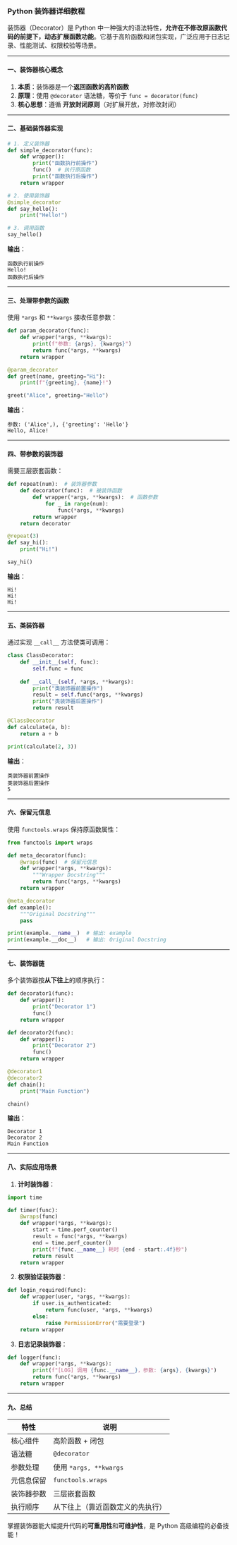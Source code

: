 ### Python 装饰器详细教程

装饰器（Decorator）是 Python 中一种强大的语法特性，**允许在不修改原函数代码的前提下，动态扩展函数功能**。它基于高阶函数和闭包实现，广泛应用于日志记录、性能测试、权限校验等场景。

---

#### **一、装饰器核心概念**
1. **本质**：装饰器是一个**返回函数的高阶函数**
2. **原理**：使用 `@decorator` 语法糖，等价于 `func = decorator(func)`
3. **核心思想**：遵循 **开放封闭原则**（对扩展开放，对修改封闭）

---

#### **二、基础装饰器实现**
```python
# 1. 定义装饰器
def simple_decorator(func):
    def wrapper():
        print("函数执行前操作")
        func()  # 执行原函数
        print("函数执行后操作")
    return wrapper

# 2. 使用装饰器
@simple_decorator
def say_hello():
    print("Hello!")

# 3. 调用函数
say_hello()
```
**输出**：
```
函数执行前操作
Hello!
函数执行后操作
```

---

#### **三、处理带参数的函数**
使用 `*args` 和 `**kwargs` 接收任意参数：
```python
def param_decorator(func):
    def wrapper(*args, **kwargs):
        print(f"参数: {args}, {kwargs}")
        return func(*args, **kwargs)
    return wrapper

@param_decorator
def greet(name, greeting="Hi"):
    print(f"{greeting}, {name}!")

greet("Alice", greeting="Hello")
```
**输出**：
```
参数: ('Alice',), {'greeting': 'Hello'}
Hello, Alice!
```

---

#### **四、带参数的装饰器**
需要三层嵌套函数：
```python
def repeat(num):  # 装饰器参数
    def decorator(func):  # 被装饰函数
        def wrapper(*args, **kwargs):  # 函数参数
            for _ in range(num):
                func(*args, **kwargs)
        return wrapper
    return decorator

@repeat(3)
def say_hi():
    print("Hi!")

say_hi()
```
**输出**：
```
Hi!
Hi!
Hi!
```

---

#### **五、类装饰器**
通过实现 `__call__` 方法使类可调用：
```python
class ClassDecorator:
    def __init__(self, func):
        self.func = func
    
    def __call__(self, *args, **kwargs):
        print("类装饰器前置操作")
        result = self.func(*args, **kwargs)
        print("类装饰器后置操作")
        return result

@ClassDecorator
def calculate(a, b):
    return a + b

print(calculate(2, 3))
```
**输出**：
```
类装饰器前置操作
类装饰器后置操作
5
```

---

#### **六、保留元信息**
使用 `functools.wraps` 保持原函数属性：
```python
from functools import wraps

def meta_decorator(func):
    @wraps(func)  # 保留元信息
    def wrapper(*args, **kwargs):
        """Wrapper Docstring"""
        return func(*args, **kwargs)
    return wrapper

@meta_decorator
def example():
    """Original Docstring"""
    pass

print(example.__name__)  # 输出: example
print(example.__doc__)   # 输出: Original Docstring
```

---

#### **七、装饰器链**
多个装饰器按**从下往上**的顺序执行：
```python
def decorator1(func):
    def wrapper():
        print("Decorator 1")
        func()
    return wrapper

def decorator2(func):
    def wrapper():
        print("Decorator 2")
        func()
    return wrapper

@decorator1
@decorator2
def chain():
    print("Main Function")

chain()
```
**输出**：
```
Decorator 1
Decorator 2
Main Function
```

---

#### **八、实际应用场景**
1. **计时装饰器**：
```python
import time

def timer(func):
    @wraps(func)
    def wrapper(*args, **kwargs):
        start = time.perf_counter()
        result = func(*args, **kwargs)
        end = time.perf_counter()
        print(f"{func.__name__} 耗时 {end - start:.4f}秒")
        return result
    return wrapper
```

2. **权限验证装饰器**：
```python
def login_required(func):
    def wrapper(user, *args, **kwargs):
        if user.is_authenticated:
            return func(user, *args, **kwargs)
        else:
            raise PermissionError("需要登录")
    return wrapper
```

3. **日志记录装饰器**：
```python
def logger(func):
    def wrapper(*args, **kwargs):
        print(f"[LOG] 调用 {func.__name__}，参数: {args}, {kwargs}")
        return func(*args, **kwargs)
    return wrapper
```

---

#### **九、总结**
| 特性             | 说明                          |
|------------------|-----------------------------|
| 核心组件         | 高阶函数 + 闭包               |
| 语法糖           | `@decorator`                 |
| 参数处理         | 使用 `*args, **kwargs`       |
| 元信息保留       | `functools.wraps`            |
| 装饰器参数       | 三层嵌套函数                  |
| 执行顺序         | 从下往上（靠近函数定义的先执行）|

掌握装饰器能大幅提升代码的**可重用性**和**可维护性**，是 Python 高级编程的必备技能！